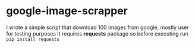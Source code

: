 # google-image-scrapper
I wrote a simple script that download 100 images from google, mostly user for testing purposes
It  requires **requests** package so before executing run ``pip install requests``
